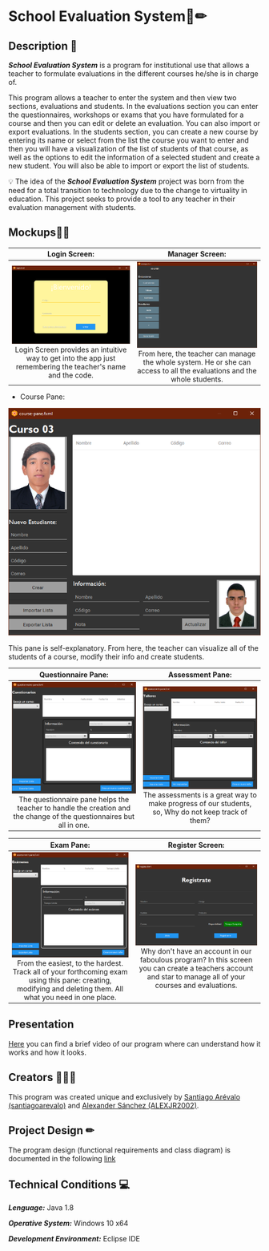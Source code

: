 # School Evaluation System📄✏
## **Description** 📑

***School Evaluation System*** is a program for institutional use that allows a teacher to formulate evaluations in the different courses he/she is in charge of.

This program allows a teacher to enter the system and then view two sections, evaluations and students. In the evaluations section you can enter the questionnaires, workshops or exams that you have formulated for a course and then you can edit or delete an evaluation. You can also import or export evaluations. In the students section, you can create a new course by entering its name or select from the list the course you want to enter and then you will have a visualization of the list of students of that course, as well as the options to edit the information of a selected student and create a new student. You will also be able to import or export the list of students.

💡 The idea of the ***School Evaluation System*** project was born from the need for a total transition to technology due to the change to virtuality in education. This project seeks to provide a tool to any teacher in their evaluation management with students.

## Mockups🔲💭
|Login Screen:|Manager Screen:|
|:-------------------------:|:-------------------------:|
![Image](https://github.com/ALEXJR2002/school-evaluation-system/blob/master/img/mockups/login.png) Login Screen provides an intuitive way to get into the app just remembering the teacher's name and the code.| ![Image](https://github.com/ALEXJR2002/school-evaluation-system/blob/master/img/mockups/manager.png) From here, the teacher can manage the whole system. He or she can access to all the evaluations and the whole students.

* Course Pane:

![Image](https://github.com/ALEXJR2002/school-evaluation-system/blob/master/img/mockups/course%20pane.png) 

This pane is self-explanatory. From here, the teacher can visualize all of the students of a course, modify their info and create students.

|Questionnaire Pane:|Assessment Pane:|
|:-------------------------:|:-------------------------:|
![Image](https://github.com/ALEXJR2002/school-evaluation-system/blob/master/img/mockups/questionnaire%20pane.png) The questionnaire pane helps the teacher to handle the creation and the change of the questionnaires but all in one.|![Image](https://github.com/ALEXJR2002/school-evaluation-system/blob/master/img/mockups/assessment%20pane.png) The assessments is a great way to make progress of our students, so, Why do not keep track of them?

|Exam Pane:|Register Screen:|
|:-------------------------:|:-------------------------:|
![Image](https://github.com/ALEXJR2002/school-evaluation-system/blob/master/img/mockups/exam%20pane.png) From the easiest, to the hardest. Track all of your forthcoming exam using this pane: creating, modifying and deleting them. All what you need in one place. |![Image](https://github.com/ALEXJR2002/school-evaluation-system/blob/master/img/mockups/register.png) Why don't have an account in our faboulous program? In this screen you can create a teachers account and star to manage all of your courses and evaluations.

## Presentation
[Here](https://youtu.be/y-QzDc3Jo0c) you can find a brief video of our program where can understand how it works and how it looks.


## Creators 👨🏻‍💻
This program was created unique and exclusively by [Santiago Arévalo (santiagoarevalo)](https://github.com/santiagoarevalo) and [Alexander Sánchez (ALEXJR2002)](https://github.com/ALEXJR2002).

## **Project Design** ✏
The program design (functional requirements and class diagram) is documented in the following [link](https://github.com/ALEXJR2002/school-evaluation-system/blob/master/docs/Ar%C3%A9valo%20-%20S%C3%A1nchez.pdf)

## **Technical Conditions** 💻
***Lenguage:*** Java 1.8

***Operative System:*** Windows 10 x64 

***Development Environment:*** Eclipse IDE

